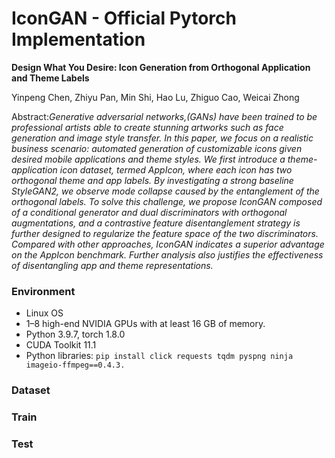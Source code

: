 # IconGAN - Official Pytorch Implementation

**Design What You Desire: Icon Generation from Orthogonal Application and Theme Labels**

Yinpeng Chen, Zhiyu Pan, Min Shi, Hao Lu, Zhiguo Cao, Weicai Zhong

Abstract:*Generative adversarial networks,(GANs) have been trained to be professional artists able to create stunning artworks such as face generation and image style transfer. In this paper, we focus on a realistic business scenario: automated generation of customizable icons given desired mobile applications and theme styles. We first introduce a theme-application icon dataset, termed AppIcon, where each icon has two orthogonal theme and app labels. By investigating a strong baseline StyleGAN2, we observe mode collapse caused by the entanglement of the orthogonal labels. To solve this challenge, we propose IconGAN composed of a conditional generator and dual discriminators with orthogonal augmentations, and a contrastive feature disentanglement strategy is further designed to regularize the feature space of the two discriminators. Compared with other approaches, IconGAN indicates a superior advantage on the AppIcon benchmark. Further analysis also justifies the effectiveness of disentangling app and theme representations.*

### Environment
- Linux OS
- 1–8 high-end NVIDIA GPUs with at least 16 GB of memory.
- Python 3.9.7, torch 1.8.0
- CUDA Toolkit 11.1
- Python libraries: `pip install click requests tqdm pyspng ninja imageio-ffmpeg==0.4.3.`

### Dataset

### Train

### Test